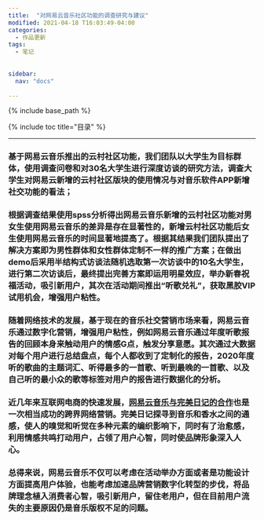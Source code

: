 ```yaml
---
title:  "对网易云音乐社区功能的调查研究与建议"
modified: 2021-04-18 T16:03:49-04:00
categories: 
  - 作品更新
tags:
  - 笔记
  
  
sidebar:
  nav: "docs"
  
---
```


{% include base_path %}

{% include toc title="目录" %}


---

### 基于网易云音乐推出的云村社区功能，我们团队以大学生为目标群体，使用调查问卷和对30名大学生进行深度访谈的研究方法，调查大学生对网易云新增的云村社区版块的使用情况与对音乐软件APP新增社交功能的看法；

### 根据调查结果使用spss分析得出网易云音乐新增的云村社区功能对男女生使用网易云音乐的差异是存在显著性的，新增云村社区功能后女生使用网易云音乐的时间显著地提高了。根据其结果我们团队提出了解决方案即为男性群体和女性群体定制不一样的推广方案；在做出demo后采用半结构式访谈法随机选取第一次访谈中的10名大学生，进行第二次访谈后，最终提出完善方案即运用明星效应，举办新春祝福活动，吸引新用户，其次在活动期间推出“听歌兑礼”，获取黑胶VIP试用机会，增强用户粘性。

### 随着网络技术的发展，基于现在的音乐社交营销市场来看，网易云音乐通过数字化营销，增强用户粘性，例如网易云音乐通过年度听歌报告的回顾本身来触动用户的情感G点，触发分享意愿。其次通过大数据对每个用户进行总结盘点，每个人都收到了定制化的报告，2020年度听的歌曲的主题词汇、听得最多的一首歌、听到最晚的一首歌、以及自己听的最小众的歌等标签对用户的报告进行数据化的分析。

### 近几年来互联网电商的快速发展，[网易云音乐与完美日记的合作](http://www.qseeking.com/news/775.html)也是一次相当成功的跨界网络营销。完美日记探寻到音乐和香水之间的通感，使人的嗅觉和听觉在多种元素的编织影响下，同时有了治愈感，利用情感共鸣打动用户，占领了用户心智，同时使品牌形象深入人心。

### 总得来说，网易云音乐不仅可以考虑在活动举办方面或者是功能设计方面提高用户体验，也能考虑加速品牌营销数字化转型的步伐，将品牌理念植入消费者心智，吸引新用户，留住老用户，但在目前用户流失的主要原因仍是音乐版权不足的问题。


